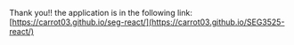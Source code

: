 Thank you!! the application is in the following link: [https://carrot03.github.io/seg-react/](https://carrot03.github.io/SEG3525-react/)
